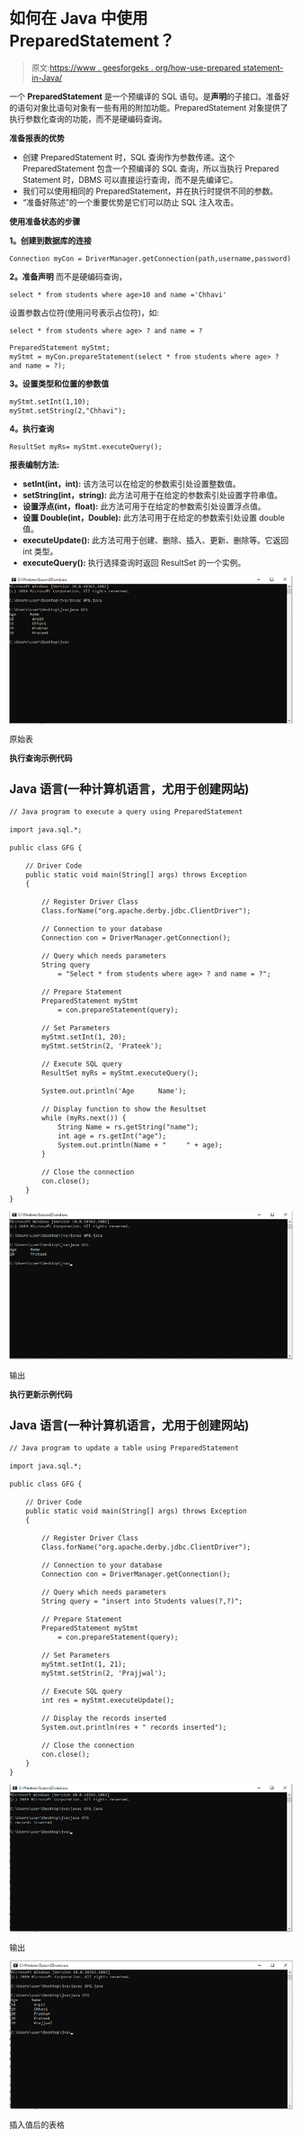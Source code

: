 # 如何在 Java 中使用 PreparedStatement？

> 原文:[https://www . geesforgeks . org/how-use-prepared statement-in-Java/](https://www.geeksforgeeks.org/how-to-use-preparedstatement-in-java/)

一个 **PreparedStatement** 是一个预编译的 SQL 语句。是**声明**的子接口。准备好的语句对象比语句对象有一些有用的附加功能。PreparedStatement 对象提供了执行参数化查询的功能，而不是硬编码查询。

**准备报表的优势**

*   创建 PreparedStatement 时，SQL 查询作为参数传递。这个 PreparedStatement 包含一个预编译的 SQL 查询，所以当执行 Prepared Statement 时，DBMS 可以直接运行查询，而不是先编译它。
*   我们可以使用相同的 PreparedStatement，并在执行时提供不同的参数。
*   “准备好陈述”的一个重要优势是它们可以防止 SQL 注入攻击。

**使用准备状态的步骤**

**1。创建到数据库的连接**

```
Connection myCon = DriverManager.getConnection(path,username,password)
```

**2。准备声明**
而不是硬编码查询，

```
select * from students where age>10 and name ='Chhavi'
```

设置参数占位符(使用问号表示占位符)，如:

```
select * from students where age> ? and name = ?
```

```
PreparedStatement myStmt; 
myStmt = myCon.prepareStatement(select * from students where age> ? and name = ?);
```

**3。设置类型和位置的参数值**

```
myStmt.setInt(1,10);     
myStmt.setString(2,"Chhavi");      
```

**4。执行查询**

```
ResultSet myRs= myStmt.executeQuery();
```

**报表编制方法:**

*   **setInt(int，int):** 该方法可以在给定的参数索引处设置整数值。
*   **setString(int，string):** 此方法可用于在给定的参数索引处设置字符串值。
*   **设置浮点(int，float):** 此方法可用于在给定的参数索引处设置浮点值。
*   **设置 Double(int，Double):** 此方法可用于在给定的参数索引处设置 double 值。
*   **executeUpdate():** 此方法可用于创建、删除、插入、更新、删除等。它返回 int 类型。
*   **executeQuery():** 执行选择查询时返回 ResultSet 的一个实例。

![Initial Table content](img/d720dba1a8c1cbf59a1d353cdb837fd1.png)

原始表

**执行查询示例代码**

## Java 语言(一种计算机语言，尤用于创建网站)

```
// Java program to execute a query using PreparedStatement

import java.sql.*;

public class GFG {

    // Driver Code
    public static void main(String[] args) throws Exception
    {

        // Register Driver Class
        Class.forName("org.apache.derby.jdbc.ClientDriver");

        // Connection to your database
        Connection con = DriverManager.getConnection();

        // Query which needs parameters
        String query
            = "Select * from students where age> ? and name = ?";

        // Prepare Statement
        PreparedStatement myStmt
            = con.prepareStatement(query);

        // Set Parameters
        myStmt.setInt(1, 20);
        myStmt.setStrin(2, 'Prateek');

        // Execute SQL query
        ResultSet myRs = myStmt.executeQuery();

        System.out.println('Age      Name');

        // Display function to show the Resultset
        while (myRs.next()) {
            String Name = rs.getString("name");
            int age = rs.getInt("age");
            System.out.println(Name + "     " + age);
        }

        // Close the connection
        con.close();
    }
}
```

![Execute a Query using preparedstatement](img/993286ca25cdc817c5ba32e50572aa97.png)

输出

**执行更新示例代码**

## Java 语言(一种计算机语言，尤用于创建网站)

```
// Java program to update a table using PreparedStatement

import java.sql.*;

public class GFG {

    // Driver Code
    public static void main(String[] args) throws Exception
    {

        // Register Driver Class
        Class.forName("org.apache.derby.jdbc.ClientDriver");

        // Connection to your database
        Connection con = DriverManager.getConnection();

        // Query which needs parameters
        String query = "insert into Students values(?,?)";

        // Prepare Statement
        PreparedStatement myStmt
            = con.prepareStatement(query);

        // Set Parameters
        myStmt.setInt(1, 21);
        myStmt.setStrin(2, 'Prajjwal');

        // Execute SQL query
        int res = myStmt.executeUpdate();

        // Display the records inserted
        System.out.println(res + " records inserted");

        // Close the connection
        con.close();
    }
}
```

![Update table using PreparedStatement Query](img/9783211fa6a68691fb48940b73172031.png)

输出

![Table content after updation](img/09e0e21bc771f932397d0a57cacb8abc.png)

插入值后的表格